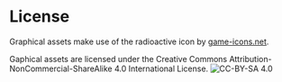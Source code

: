 # License

Graphical assets make use of the radioactive icon by [game-icons.net](http://game-icons.net/).

Gaphical assets are licensed under the Creative Commons Attribution-NonCommercial-ShareAlike 4.0 International License.
![CC-BY-SA 4.0](https://i.creativecommons.org/l/by-nc-sa/4.0/88x31.png)
